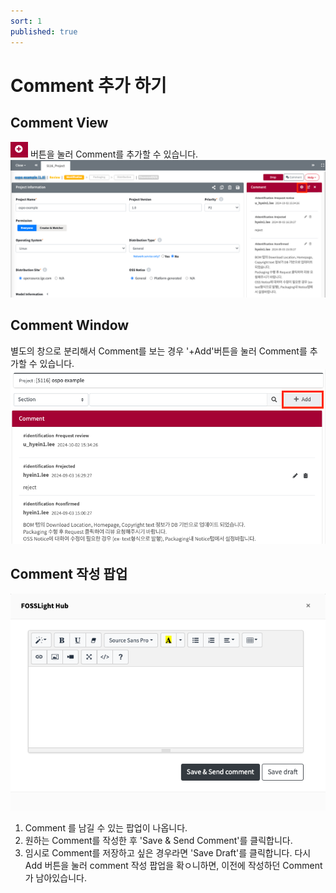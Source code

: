```yaml
---
sort: 1
published: true
---
```


# Comment 추가 하기

## Comment View
![AddComment](../../images/common/comment/btn_add_comment.png) 버튼을 눌러 Comment를 추가할 수 있습니다.
![CommentViewAdd](../../images/common/comment/comment_view_add.png)


## Comment Window
별도의 창으로 분리해서 Comment를 보는 경우 '+Add'버튼을 눌러 Comment를 추가할 수 있습니다.
![CommentWindowAdd](../../images/common/comment/comment_window_add.png)


## Comment 작성 팝업 
![CommentEditPopup](../../images/common/comment/comment_edit_popup.png)
1. Comment 를 남길 수 있는 팝업이 나옵니다.
2. 원하는 Comment를 작성한 후 'Save & Send Comment'를 클릭합니다.
3. 임시로 Comment를 저장하고 싶은 경우라면 'Save Draft'를 클릭합니다. 
   다시 Add 버튼을 눌러 comment 작성 팝업을 확ㅇ니하면, 이전에 작성하던 Comment가 남아있습니다.